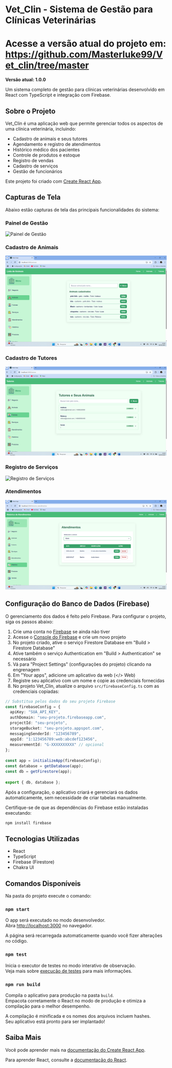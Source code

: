 # Vet_Clin - Sistema de Gestão para Clínicas Veterinárias
# Acesse a versão atual do projeto em: https://github.com/Masterluke99/Vet_clin/tree/master

**Versão atual: 1.0.0**

Um sistema completo de gestão para clínicas veterinárias desenvolvido em React com TypeScript e integração com Firebase.

## Sobre o Projeto

Vet_Clin é uma aplicação web que permite gerenciar todos os aspectos de uma clínica veterinária, incluindo:

- Cadastro de animais e seus tutores
- Agendamento e registro de atendimentos
- Histórico médico dos pacientes
- Controle de produtos e estoque
- Registro de vendas
- Cadastro de serviços
- Gestão de funcionários

Este projeto foi criado com [Create React App](https://github.com/facebook/create-react-app).

## Capturas de Tela

Abaixo estão capturas de tela das principais funcionalidades do sistema:

### Painel de Gestão

![Painel de Gestão](screenshots/painel%20de%20gestão.png)

### Cadastro de Animais

![Cadastro de Animais](./screenshots/cadastro%20de%20animais.png)

### Cadastro de Tutores

![Cadastro de Tutores](./screenshots/cadastro%20de%20tutores.png)

### Registro de Serviços

![Registro de Serviços](./screenshots/registro%20de%20serviços.png)

### Atendimentos

![Atendimentos](./screenshots/atendimentos.png)

## Configuração do Banco de Dados (Firebase)

O gerenciamento dos dados é feito pelo Firebase. Para configurar o projeto, siga os passos abaixo:

1. Crie uma conta no [Firebase](https://firebase.google.com/) se ainda não tiver
2. Acesse o [Console do Firebase](https://console.firebase.google.com/) e crie um novo projeto
3. No projeto criado, ative o serviço Firestore Database em "Build > Firestore Database"
4. Ative também o serviço Authentication em "Build > Authentication" se necessário
5. Vá para "Project Settings" (configurações do projeto) clicando na engrenagem
6. Em "Your apps", adicione um aplicativo da web (</> Web)
7. Registre seu aplicativo com um nome e copie as credenciais fornecidas
8. No projeto Vet_Clin, atualize o arquivo `src/firebaseConfig.ts` com as credenciais copiadas:

```typescript
// Substitua pelos dados do seu projeto Firebase
const firebaseConfig = {
  apiKey: "SUA_API_KEY",
  authDomain: "seu-projeto.firebaseapp.com",
  projectId: "seu-projeto",
  storageBucket: "seu-projeto.appspot.com",
  messagingSenderId: "123456789",
  appId: "1:123456789:web:abcdef123456",
  measurementId: "G-XXXXXXXXXX" // opcional
};

const app = initializeApp(firebaseConfig);
const database = getDatabase(app);
const db = getFirestore(app);

export { db, database };
```

Após a configuração, o aplicativo criará e gerenciará os dados automaticamente, sem necessidade de criar tabelas manualmente.

Certifique-se de que as dependências do Firebase estão instaladas executando:

```bash
npm install firebase
```

## Tecnologias Utilizadas

- React
- TypeScript
- Firebase (Firestore)
- Chakra UI

## Comandos Disponíveis

Na pasta do projeto execute o comando:

### `npm start`

O app será executado no modo desenvolvedor.  
Abra [http://localhost:3000](http://localhost:3000) no navegador.

A página será recarregada automaticamente quando você fizer alterações no código.

### `npm test`

Inicia o executor de testes no modo interativo de observação.  
Veja mais sobre [execução de testes](https://facebook.github.io/create-react-app/docs/running-tests) para mais informações.

### `npm run build`

Compila o aplicativo para produção na pasta `build`.  
Empacota corretamente o React no modo de produção e otimiza a compilação para o melhor desempenho.

A compilação é minificada e os nomes dos arquivos incluem hashes.  
Seu aplicativo está pronto para ser implantado!

## Saiba Mais

Você pode aprender mais na [documentação do Create React App](https://facebook.github.io/create-react-app/docs/getting-started).

Para aprender React, consulte a [documentação do React](https://reactjs.org/).

